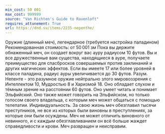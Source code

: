 ```yaml
---
min_cost: 50 001
max_cost: 999999
source: "Van Richten's Guide to Ravenloft"
requires_attunement: True
url: https://dnd.su/items/2235-nepenthe/
---
```


Оружие (длинный меч), легендарное (требуется настройка паладином)
Рекомендованная стоимость: от 50 001 зм
Пока вы держите обнаженный меч, он создает вокруг вас ауру радиусом 10 футов. Вы и все дружественные вам существа, находящиеся в ауре, получаете преимущество для спасбросков совершаемых против заклинаний и других магических эффектов. Если вы имеете 17 или более уровней в классе паладина, радиус ауры увеличивается до 30 футов.
Разум. Непенте - это разумное оружие нейтрально злого мировоззрения с Интеллектом 10, Мудростью 8 и Харизмой 18. Оно обладает слухом и тёмным зрение на расстоянии 60 футов. Оно умеет читать и понимает Эльфийский. Оно также может говорить на Эльфийском, но только голосом своего владельца, с которым меч может общаться с помощью телепатии.
Индивидуальность. За свою жизнь меч обезглавил тысячи преступников, не все из которых были виновны в преступлениях, за которые они были осуждены. Меч не может отличить виновного от невинного, и с каждым обезглавливанием он всё больше жаждет справедливости и крови. Меч развращен и неисправим.